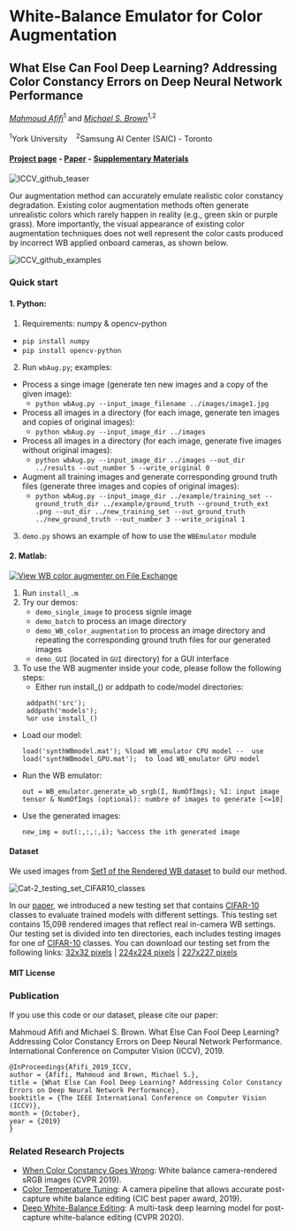 # White-Balance Emulator for Color Augmentation

## What Else Can Fool Deep Learning? Addressing Color Constancy Errors on Deep Neural Network Performance

*[Mahmoud Afifi](https://sites.google.com/view/mafifi)*<sup>1</sup> and *[Michael S. Brown](http://www.cse.yorku.ca/~mbrown/)*<sup>1,2</sup>
<br></br><sup>1</sup>York University &nbsp;&nbsp; <sup>2</sup>Samsung AI Center (SAIC) - Toronto

#### [Project page](http://cvil.eecs.yorku.ca/projects/public_html/wb_emulation/index.html) - [Paper](http://openaccess.thecvf.com/content_ICCV_2019/papers/Afifi_What_Else_Can_Fool_Deep_Learning_Addressing_Color_Constancy_Errors_ICCV_2019_paper.pdf) - [Supplementary Materials](http://openaccess.thecvf.com/content_ICCV_2019/supplemental/Afifi_What_Else_Can_ICCV_2019_supplemental.pdf)


![ICCV_github_teaser](https://user-images.githubusercontent.com/37669469/76104483-6eb5c100-5fa1-11ea-832b-b7a9a8e23895.jpg)

Our augmentation method can accurately emulate realistic color constancy degradation. Existing color augmentation methods often generate unrealistic colors which rarely happen in reality (e.g., green skin or purple grass). More importantly, the visual appearance of existing color augmentation techniques does not well represent the color casts produced by incorrect WB applied onboard cameras, as shown below.

![ICCV_github_examples](https://user-images.githubusercontent.com/37669469/76104478-6c536700-5fa1-11ea-9bb0-774c64fb3576.jpg)


### Quick start

#### 1. Python:
1. Requirements: numpy & opencv-python
  * `pip install numpy`
  * `pip install opencv-python`
2. Run `wbAug.py`; examples:
  * Process a singe image (generate ten new images and a copy of the given image): 
    * `python wbAug.py --input_image_filename ../images/image1.jpg`
  * Process all images in a directory (for each image, generate ten images and copies of original images):
    * `python wbAug.py --input_image_dir ../images`
  * Process all images in a directory (for each image, generate five images without original images): 
    * `python wbAug.py --input_image_dir ../images --out_dir ../results --out_number 5 --write_original 0`
  * Augment all training images and generate corresponding ground truth files (generate three images and copies of original images): 
    * `python wbAug.py --input_image_dir ../example/training_set --ground_truth_dir ../example/ground_truth --ground_truth_ext .png --out_dir ../new_training_set --out_ground_truth ../new_ground_truth --out_number 3 --write_original 1`
3. `demo.py` shows an example of how to use the `WBEmulator` module


#### 2. Matlab:
[![View WB color augmenter on File Exchange](https://www.mathworks.com/matlabcentral/images/matlab-file-exchange.svg)](https://www.mathworks.com/matlabcentral/fileexchange/72966-wb-color-augmenter)
 1. Run `install_.m`
 2. Try our demos: 
    * `demo_single_image` to process signle image
    * `demo_batch` to process an image directory
    * `demo_WB_color_augmentation` to process an image directory and repeating the corresponding ground truth files for our generated images
    * `demo_GUI` (located in `GUI` directory) for a GUI interface 
3. To use the WB augmenter inside your code, please follow the following steps:
   * Either run install_() or addpath to code/model directories:
   ```
    addpath('src');
    addpath('models'); 
    %or use install_()
   ```

* Load our model:
   ```
   load('synthWBmodel.mat'); %load WB_emulator CPU model --  use load('synthWBmodel_GPU.mat');  to load WB_emulator GPU model
   ``` 
* Run the WB emulator:
   ```
   out = WB_emulator.generate_wb_srgb(I, NumOfImgs); %I: input image tensor & NumOfImgs (optional): numbre of images to generate [<=10]
   ```
* Use the generated images:
   ```
   new_img = out(:,:,:,i); %access the ith generated image
   ```
   
#### Dataset
We used images from [Set1 of the Rendered WB dataset](http://cvil.eecs.yorku.ca/projects/public_html/sRGB_WB_correction/dataset.html) to build our method. 


![Cat-2_testing_set_CIFAR10_classes](https://user-images.githubusercontent.com/37669469/76104454-62316880-5fa1-11ea-8012-86e8c6bf79d7.jpg)

In our [paper](http://openaccess.thecvf.com/content_ICCV_2019/papers/Afifi_What_Else_Can_Fool_Deep_Learning_Addressing_Color_Constancy_Errors_ICCV_2019_paper.pdf), we introduced a new testing set that contains [CIFAR-10](https://www.cs.toronto.edu/~kriz/cifar.html) classes to evaluate trained models with different settings. This testing set contains 15,098 rendered images that reflect real in-camera WB settings. Our testing set is divided into ten directories, each includes testing images for one of [CIFAR-10](https://www.cs.toronto.edu/~kriz/cifar.html) classes. You can download our testing set from the following links: 
[32x32 pixels](https://ln2.sync.com/dl/557e4b360/u9wki7e5-twjzqvx6-639n7p5c-cvv9bcz9) | [224x224 pixels](https://ln2.sync.com/dl/f969a6500/c3evbxeh-xhx6vxim-sjrzyns7-h4zz8zs6) | [227x227 pixels](https://ln2.sync.com/dl/e09cd2c20/7h67ibk7-8j4g6yz6-sjwhqmvv-bx8k367e)


   
#### MIT License

### Publication

If you use this code or our dataset, please cite our paper:

Mahmoud Afifi and Michael S. Brown. What Else Can Fool Deep Learning? Addressing Color Constancy Errors on Deep Neural Network Performance. International Conference on Computer Vision (ICCV), 2019.


```
@InProceedings{Afifi_2019_ICCV,
author = {Afifi, Mahmoud and Brown, Michael S.},
title = {What Else Can Fool Deep Learning? Addressing Color Constancy Errors on Deep Neural Network Performance},
booktitle = {The IEEE International Conference on Computer Vision (ICCV)},
month = {October},
year = {2019}
}
```


### Related Research Projects
- [When Color Constancy Goes Wrong](https://github.com/mahmoudnafifi/WB_sRGB): White balance camera-rendered sRGB images (CVPR 2019).
- [Color Temperature Tuning](https://github.com/mahmoudnafifi/ColorTempTuning): A camera pipeline that allows accurate post-capture white balance editing (CIC best paper award, 2019).
- [Deep White-Balance Editing](https://arxiv.org/pdf/2004.01354.pdf): A multi-task deep learning model for post-capture white-balance editing (CVPR 2020).


